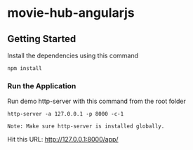 # movie-hub-angularjs

## Getting Started
Install the dependencies using this command

```
npm install
````

### Run the Application
Run demo http-server with this command from the root folder

```
http-server -a 127.0.0.1 -p 8000 -c-1

Note: Make sure http-server is installed globally.
```

Hit this URL: http://127.0.0.1:8000/app/

